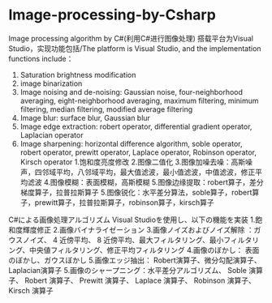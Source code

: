 # Image-processing-by-Csharp
Image processing algorithm by C#(利用C#进行图像处理)
搭载平台为Visual Studio，实现功能包括/The platform is Visual Studio, and the implementation functions include：
1. Saturation brightness modification
2. image binarization
3. Image noising and de-noising: Gaussian noise, four-neighborhood averaging, eight-neighborhood averaging, maximum filtering, minimum filtering, median filtering, modified average filtering
4. Image blur: surface blur, Gaussian blur
5. Image edge extraction: robert operator, differential gradient operator, Laplacian operator
5. Image sharpening: horizontal difference algorithm, soble operator, robert operator, prewitt operator, Laplace operator, Robinson operator, Kirsch operator
1.饱和度亮度修改
2.图像二值化
3.图像加噪去噪：高斯噪声，四邻域平均，八邻域平均，最大值滤波，最小值滤波，中值滤波，修正平均滤波
4.图像模糊：表面模糊，高斯模糊
5.图像边缘提取：robert算子，差分梯度算子，拉普拉斯算子
5.图像锐化：水平差分算法，soble算子，robert算子，prewitt算子，拉普拉斯算子，robinson算子，kirsch算子

C#による画像処理アルゴリズム
Visual Studioを使用し、以下の機能を実装
1.飽和度輝度修正
2.画像バイナライゼーション
3.画像ノイズおよびノイズ解除 ：ガウスノイズ、 4 近傍平均、 8 近傍平均、最大フィルタリング、最小フィルタリング、中央値フィルタリング、修正平均フィルタリング
4.画像のぼかし： 表面のぼかし、ガウスぼかし
5.画像エッジ抽出： Robert演算子、微分勾配演算子、Laplacian演算子
5.画像のシャープニング：水平差分アルゴリズム、 Soble 演算子、 Robert 演算子、 Prewitt 演算子、 Laplace 演算子、 Robinson 演算子、 Kirsch 演算子

